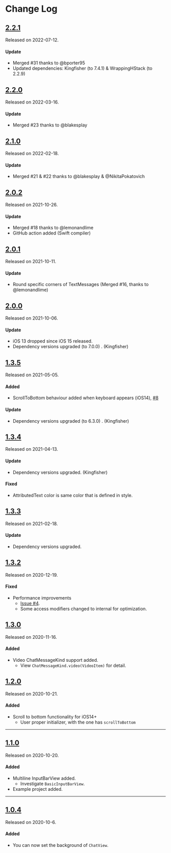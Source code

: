 # Change Log

## [2.2.1](https://github.com/EnesKaraosman/SwiftyChat/releases/tag/2.2.1)
Released on 2022-07-12.

#### Update
- Merged #31 thanks to @bporter95
- Updated dependencies: Kingfisher (to 7.4.1) & WrappingHStack (to 2.2.9)

## [2.2.0](https://github.com/EnesKaraosman/SwiftyChat/releases/tag/2.2.0)
Released on 2022-03-16.

#### Update
- Merged #23 thanks to @blakesplay

## [2.1.0](https://github.com/EnesKaraosman/SwiftyChat/releases/tag/2.1.0)
Released on 2022-02-18.

#### Update
- Merged #21 & #22 thanks to @blakesplay & @NikitaPokatovich


## [2.0.2](https://github.com/EnesKaraosman/SwiftyChat/releases/tag/2.0.2)
Released on 2021-10-26.

#### Update
- Merged #18 thanks to @lemonandlime
- GitHub action added (Swift compiler)

## [2.0.1](https://github.com/EnesKaraosman/SwiftyChat/releases/tag/2.0.1)
Released on 2021-10-11.

#### Update
- Round specific corners of TextMessages (Merged #16, thanks to @lemonandlime)

## [2.0.0](https://github.com/EnesKaraosman/SwiftyChat/releases/tag/2.0.0)
Released on 2021-10-06.

#### Update
- iOS 13 dropped since iOS 15 released.
- Dependency versions upgraded (to 7.0.0) . (Kingfisher)

## [1.3.5](https://github.com/EnesKaraosman/SwiftyChat/releases/tag/1.3.5)
Released on 2021-05-05.

#### Added
- ScrollToBottom behaviour added when keyboard appears (iOS14), [#8](https://github.com/EnesKaraosman/SwiftyChat/pull/8)

#### Update
- Dependency versions upgraded (to 6.3.0) . (Kingfisher)

## [1.3.4](https://github.com/EnesKaraosman/SwiftyChat/releases/tag/1.3.4)
Released on 2021-04-13.

#### Update
- Dependency versions upgraded. (Kingfisher)

#### Fixed
- AttributedText color is same color that is defined in style.

## [1.3.3](https://github.com/EnesKaraosman/SwiftyChat/releases/tag/1.3.3)
Released on 2021-02-18.

#### Update
- Dependency versions upgraded.

## [1.3.2](https://github.com/EnesKaraosman/SwiftyChat/releases/tag/1.3.2)
Released on 2020-12-19.

#### Fixed
- Performance improvements
  - [Issue #4](https://github.com/EnesKaraosman/SwiftyChat/issues/4).
  - Some access modifiers changed to internal for optimization. 


## [1.3.0](https://github.com/EnesKaraosman/SwiftyChat/releases/tag/1.3.0)
Released on 2020-11-16.

#### Added
- Video ChatMessageKind support added.
  - View `ChatMessageKind.video(VideoItem)` for detail. 

## [1.2.0](https://github.com/EnesKaraosman/SwiftyChat/releases/tag/1.2.0)
Released on 2020-10-21.

#### Added
- Scroll to bottom functionality for iOS14+
  - User proper initializer, with the one has `scrollToBottom`

---

## [1.1.0](https://github.com/EnesKaraosman/SwiftyChat/releases/tag/1.1.0)
Released on 2020-10-20.

#### Added
- Multiline InputBarView added.
  - Investigate `BasicInputBarView`.
- Example project added.

---

## [1.0.4](https://github.com/EnesKaraosman/SwiftyChat/releases/tag/1.0.4)
Released on 2020-10-6.

#### Added
- You can now set the background of `ChatView`.
